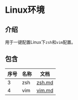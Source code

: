 # Linux环境

## 介绍

用于一键配置Linux下```zsh```和```vim```配置。

## 包含

|序号|名称|文档|
|-|-|-|
|3|zsh|[zsh.md](./zsh.md)|
|4|vim|[vim.md](./vim.md)|